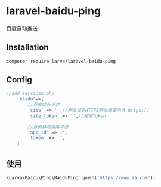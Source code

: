 # laravel-baidu-ping
百度自动推送

## Installation

```bash
composer require larva/laravel-baidu-ping
```

## Config

```php
//add services.php
    'baidu'=>[
        //百度站长平台
        'site' => '',//网站域名HTTPS网站需要包含 https://
        'site_token' => '',//网站Token
              
        //百度移动搜索平台
        'app_id' => '',
        'token' => '',
    ]
```

## 使用
```php
\Larva\Baidu\Ping\BaiduPing::push('https://www.aa.com');
```